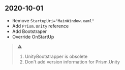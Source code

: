 ﻿## 2020-10-01
- Remove `StartupUri="MainWindow.xaml"`
- Add `Prism.Unity` reference
- Add Bootstraper
- Override OnStartUp

> :warning:
> 1. UnityBootstrapper is obsolete
> 2. Don't add version information for Prism.Unity